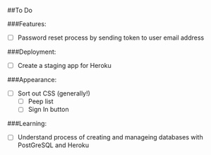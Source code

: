 ##To Do

###Features:
- [ ]	Password reset process by sending token to user email address

###Deployment:
- [ ] Create a staging app for Heroku

###Appearance:
- [ ] Sort out CSS (generally!)
	- [ ] Peep list
	- [ ] Sign In button

###Learning:
- [ ] Understand process of creating and manageing databases with PostGreSQL and Heroku